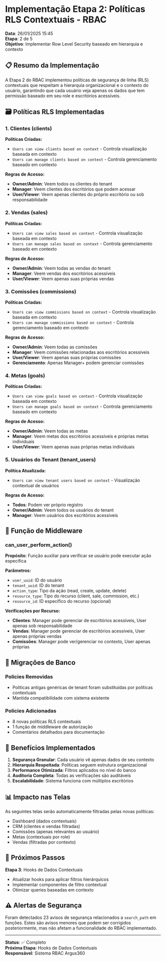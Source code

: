 # Implementação Etapa 2: Políticas RLS Contextuais - RBAC

**Data**: 26/01/2025 15:45  
**Etapa**: 2 de 5  
**Objetivo**: Implementar Row Level Security baseado em hierarquia e contexto

## 📋 Resumo da Implementação

A Etapa 2 do RBAC implementou políticas de segurança de linha (RLS) contextuais que respeitam a hierarquia organizacional e o contexto do usuário, garantindo que cada usuário veja apenas os dados que tem permissão baseado em seu role e escritórios acessíveis.

## 🗃️ Políticas RLS Implementadas

### 1. Clientes (clients)
**Políticas Criadas:**
- `Users can view clients based on context` - Controla visualização baseada em contexto
- `Users can manage clients based on context` - Controla gerenciamento baseado em contexto

**Regras de Acesso:**
- **Owner/Admin**: Veem todos os clientes do tenant
- **Manager**: Veem clientes dos escritórios que podem acessar
- **User/Viewer**: Veem apenas clientes do próprio escritório ou sob responsabilidade

### 2. Vendas (sales)
**Políticas Criadas:**
- `Users can view sales based on context` - Controla visualização baseada em contexto
- `Users can manage sales based on context` - Controla gerenciamento baseado em contexto

**Regras de Acesso:**
- **Owner/Admin**: Veem todas as vendas do tenant
- **Manager**: Veem vendas dos escritórios acessíveis
- **User/Viewer**: Veem apenas suas próprias vendas

### 3. Comissões (commissions)
**Políticas Criadas:**
- `Users can view commissions based on context` - Controla visualização baseada em contexto
- `Users can manage commissions based on context` - Controla gerenciamento baseado em contexto

**Regras de Acesso:**
- **Owner/Admin**: Veem todas as comissões
- **Manager**: Veem comissões relacionadas aos escritórios acessíveis
- **User/Viewer**: Veem apenas suas próprias comissões
- **Gerenciamento**: Apenas Manager+ podem gerenciar comissões

### 4. Metas (goals)
**Políticas Criadas:**
- `Users can view goals based on context` - Controla visualização baseada em contexto
- `Users can manage goals based on context` - Controla gerenciamento baseado em contexto

**Regras de Acesso:**
- **Owner/Admin**: Veem todas as metas
- **Manager**: Veem metas dos escritórios acessíveis e próprias metas individuais
- **User/Viewer**: Veem apenas suas próprias metas individuais

### 5. Usuários do Tenant (tenant_users)
**Política Atualizada:**
- `Users can view tenant users based on context` - Visualização contextual de usuários

**Regras de Acesso:**
- **Todos**: Podem ver próprio registro
- **Owner/Admin**: Veem todos os usuários do tenant
- **Manager**: Veem usuários dos escritórios acessíveis

## 🔧 Função de Middleware

### can_user_perform_action()
**Propósito**: Função auxiliar para verificar se usuário pode executar ação específica

**Parâmetros:**
- `user_uuid`: ID do usuário
- `tenant_uuid`: ID do tenant
- `action_type`: Tipo da ação (read, create, update, delete)
- `resource_type`: Tipo do recurso (client, sale, commission, etc.)
- `resource_id`: ID específico do recurso (opcional)

**Verificações por Recurso:**
- **Clientes**: Manager pode gerenciar de escritórios acessíveis, User apenas sob responsabilidade
- **Vendas**: Manager pode gerenciar de escritórios acessíveis, User apenas próprias vendas
- **Comissões**: Manager pode ver/gerenciar no contexto, User apenas próprias

## 🔄 Migrações de Banco

### Policies Removidas
- Políticas antigas genéricas de tenant foram substituídas por políticas contextuais
- Mantida compatibilidade com sistema existente

### Policies Adicionadas
- 8 novas políticas RLS contextuais
- 1 função de middleware de autorização
- Comentários detalhados para documentação

## 🎯 Benefícios Implementados

1. **Segurança Granular**: Cada usuário vê apenas dados de seu contexto
2. **Hierarquia Respeitada**: Políticas seguem estrutura organizacional
3. **Performance Otimizada**: Filtros aplicados no nível do banco
4. **Auditoria Completa**: Todas as verificações são auditáveis
5. **Escalabilidade**: Sistema funciona com múltiplos escritórios

## 📊 Impacto nas Telas

As seguintes telas serão automaticamente filtradas pelas novas políticas:
- Dashboard (dados contextuais)
- CRM (clientes e vendas filtradas)
- Comissões (apenas relevantes ao usuário)
- Metas (contextuais por role)
- Vendas (filtradas por contexto)

## 🚀 Próximos Passos

**Etapa 3**: Hooks de Dados Contextuais
- Atualizar hooks para aplicar filtros hierárquicos
- Implementar componentes de filtro contextual
- Otimizar queries baseadas em contexto

## ⚠️ Alertas de Segurança

Foram detectados 23 avisos de segurança relacionados a `search_path` em funções. Estes são avisos menores que podem ser corrigidos posteriormente, mas não afetam a funcionalidade do RBAC implementado.

---

**Status**: ✅ Completo  
**Próxima Etapa**: Hooks de Dados Contextuais  
**Responsável**: Sistema RBAC Argus360